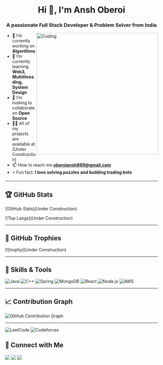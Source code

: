 <h1 align="center">Hi 👋, I'm Ansh Oberoi</h1>
<h3 align="center">A passionate Full Stack Developer & Problem Solver from India</h3>

<img align="right" alt="Coding" width="400" src="https://cdn.dribbble.com/users/1162077/screenshots/3848914/programmer.gif">

- 🔭 I’m currently working on **Algorithms**
- 🌱 I’m currently learning **Web3, Multithreading, System Design**
- 👯 I’m looking to collaborate on **Open Source**
- 👨‍💻 All of my projects are available at (Under Construction)
- 📫 How to reach me **oberoiansh899@gmail.com**
- ⚡ Fun fact: **I love solving puzzles and building trading bots**

---

## 🏆 GitHub Stats

![GitHub Stats](Under Construction)

![Top Langs](Under Construction)

---

## 🏅 GitHub Trophies

[![trophy](Under Construction)

---

## 🧠 Skills & Tools

![Java](https://img.shields.io/badge/Java-ED8B00?style=for-the-badge&logo=java&logoColor=white)
![C++](https://img.shields.io/badge/C++-00599C?style=for-the-badge&logo=c%2B%2B&logoColor=white)
![Spring](https://img.shields.io/badge/Spring-6DB33F?style=for-the-badge&logo=spring&logoColor=white)
![MongoDB](https://img.shields.io/badge/MongoDB-4EA94B?style=for-the-badge&logo=mongodb&logoColor=white)
![React](https://img.shields.io/badge/React-61DAFB?style=for-the-badge&logo=react&logoColor=black)
![Node.js](https://img.shields.io/badge/Node.js-339933?style=for-the-badge&logo=nodedotjs&logoColor=white)
![AWS](https://img.shields.io/badge/AWS-FF9900?style=for-the-badge&logo=amazonaws&logoColor=white)

---

## 📈 Contribution Graph

![GitHub Contribution Graph](https://github-readme-activity-graph.cyclic.app/graph?username=ansh-oberoi&theme=github-compact)

---

![LeetCode](https://img.shields.io/badge/LeetCode-FFA116?style=for-the-badge&logo=leetcode&logoColor=white)
![Codeforces](https://img.shields.io/badge/Codeforces-1F8ACB?style=for-the-badge&logo=codeforces&logoColor=white)


## 🔗 Connect with Me

<p align="left">
  <a href="https://linkedin.com/in/yourprofile" target="blank"><img align="center" src="https://img.shields.io/badge/-LinkedIn-blue?style=for-the-badge&logo=Linkedin" /></a>
  <a href="https://twitter.com/yourhandle" target="blank"><img align="center" src="https://img.shields.io/badge/-Twitter-1DA1F2?style=for-the-badge&logo=twitter&logoColor=white" /></a>
  <a href="mailto:your.email@example.com"><img align="center" src="https://img.shields.io/badge/-Email-red?style=for-the-badge&logo=gmail&logoColor=white" /></a>
</p>
